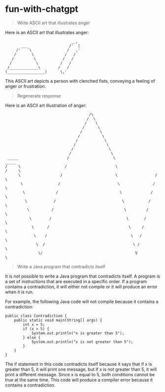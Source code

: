 # fun-with-chatgpt
> Write ASCII art that illustrates anger

Here is an ASCII art that illustrates anger:
```
                              __,
       ___                   /'  |
     /'   `\                /   ,'
    /       \              /   /
   /         \            /   /
  /           \          /   /
 /_____________\        /   /
(_________________)      \,'
```
This ASCII art depicts a person with clenched fists, conveying a feeling of anger or frustration.

> Regenerate response

Here is an ASCII art illustration of anger:
```
                                      /\
                                     /  \
                                    /    \
                                   /      \
                                  /        \
                                 /          \
                                /            \
                               /              \
                              /                \
                             /                  \
 _____                      /                    \                     _____
/     \                    /                      \                   /     \
      \                  /                        \                 /       \
       \                /                          \               /         \
        \              /                            \             /           \
         \            /                              \           /             \
          \          /                                \         /               \
           \        /                                  \       /                 \
            \      /                                    \     /                   \
             \    /                                      \   /                     \
              \  /                                        \ /                       \
               \/                                          V                         \
```

> Write a Java program that contradicts itself

It is not possible to write a Java program that contradicts itself. A program is a set of instructions that are executed in a specific order. If a program contains a contradiction, it will either not compile or it will produce an error when it is run.

For example, the following Java code will not compile because it contains a contradiction:
```
public class Contradiction {
    public static void main(String[] args) {
        int x = 5;
        if (x > 5) {
            System.out.println("x is greater than 5");
        } else {
            System.out.println("x is not greater than 5");
        }
    }
}
```
The if statement in this code contradicts itself because it says that if x is greater than 5, it will print one message, but if x is not greater than 5, it will print a different message. Since x is equal to 5, both conditions cannot be true at the same time. This code will produce a compiler error because it contains a contradiction.

